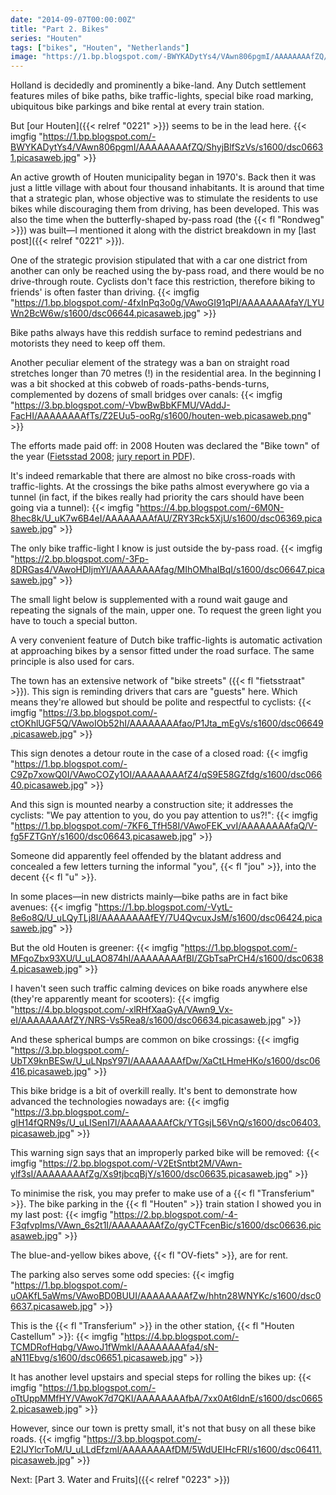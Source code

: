 ```yaml
---
date: "2014-09-07T00:00:00Z"
title: "Part 2. Bikes"
series: "Houten"
tags: ["bikes", "Houten", "Netherlands"]
image: "https://1.bp.blogspot.com/-BWYKADytYs4/VAwn806pgmI/AAAAAAAAfZQ/ShyjBlfSzVs/s1600/dsc06631.picasaweb.jpg"
---
```


Holland is decidedly and prominently a bike-land. Any Dutch settlement features miles of bike paths, bike traffic-lights, special bike road marking, ubiquitous bike parkings and bike rental at every train station.

But [our Houten]({{< relref "0221" >}}) seems to be in the lead here.
{{< imgfig "https://1.bp.blogspot.com/-BWYKADytYs4/VAwn806pgmI/AAAAAAAAfZQ/ShyjBlfSzVs/s1600/dsc06631.picasaweb.jpg" >}}

<!--more-->

An active growth of Houten municipality began in 1970's. Back then it was just a little village with about four thousand inhabitants. It is around that time that a strategic plan, whose objective was to stimulate the residents to use bikes while discouraging them from driving, has been developed. This was also the time when the butterfly-shaped by-pass road (the {{< fl "Rondweg" >}}) was built—I mentioned it along with the district breakdown in my [last post]({{< relref "0221" >}}).

One of the strategic provision stipulated that with a car one district from another can only be reached using the by-pass road, and there would be no drive-through route. Cyclists don't face this restriction, therefore biking to friends' is often faster than driving.
{{< imgfig "https://1.bp.blogspot.com/-4fxInPq3o0g/VAwoGI91qPI/AAAAAAAAfaY/LYUWn2BcW6w/s1600/dsc06644.picasaweb.jpg" >}}

Bike paths always have this reddish surface to remind pedestrians and motorists they need to keep off them.

Another peculiar element of the strategy was a ban on straight road stretches longer than 70 metres (!) in the residential area. In the beginning I was a bit shocked at this cobweb of roads-paths-bends-turns, complemented by dozens of small bridges over canals:
{{< imgfig "https://3.bp.blogspot.com/-VbwBwBbKFMU/VAddJ-FacHI/AAAAAAAAfTs/Z2EUu5-ooRg/s1600/houten-web.picasaweb.png" >}}

The efforts made paid off: in 2008 Houten was declared the "Bike town" of the year ([Fietsstad 2008](http://www.fietsstad2008.nl/); [jury report in PDF](http://www.fietsstad2008.nl/juryrapport_fietsstad_2008.pdf)).

It's indeed remarkable that there are almost no bike cross-roads with traffic-lights. At the crossings the bike paths almost everywhere go via a tunnel (in fact, if the bikes really had priority the cars should have been going via a tunnel):
{{< imgfig "https://4.bp.blogspot.com/-6M0N-8hec8k/U_uK7w6B4eI/AAAAAAAAfAU/ZRY3Rck5XjU/s1600/dsc06369.picasaweb.jpg" >}}

The only bike traffic-light I know is just outside the by-pass road.
{{< imgfig "https://2.bp.blogspot.com/-3Fp-8DRGas4/VAwoHDIjmYI/AAAAAAAAfag/MIhOMhaIBqI/s1600/dsc06647.picasaweb.jpg" >}}

The small light below is supplemented with a round wait gauge and repeating the signals of the main, upper one. To request the green light you have to touch a special button.

A very convenient feature of Dutch bike traffic-lights is automatic activation at approaching bikes by a sensor fitted under the road surface. The same principle is also used for cars.

The town has an extensive network of "bike streets" ({{< fl "fietsstraat" >}}). This sign is reminding drivers that cars are "guests" here. Which means they're allowed but should be polite and respectful to cyclists:
{{< imgfig "https://3.bp.blogspot.com/-ctOKhlUGF5Q/VAwoIOb52hI/AAAAAAAAfao/P1Jta_mEgVs/s1600/dsc06649.picasaweb.jpg" >}}

This sign denotes a detour route in the case of a closed road:
{{< imgfig "https://1.bp.blogspot.com/-C9Zp7xowQ0I/VAwoCOZy1OI/AAAAAAAAfZ4/qS9E58GZfdg/s1600/dsc06640.picasaweb.jpg" >}}

And this sign is mounted nearby a construction site; it addresses the cyclists: "We pay attention to you, do you pay attention to us?!":
{{< imgfig "https://1.bp.blogspot.com/-7KF6_TfH58I/VAwoFEK_vvI/AAAAAAAAfaQ/V-fg5FZTGnY/s1600/dsc06643.picasaweb.jpg" >}}

Someone did apparently feel offended by the blatant address and concealed a few letters turning the informal "you", {{< fl "jou" >}}, into the decent {{< fl "u" >}}.

In some places—in new districts mainly—bike paths are in fact bike avenues:
{{< imgfig "https://1.bp.blogspot.com/-VytL-8e6o8Q/U_uLQyTLj8I/AAAAAAAAfEY/7U4QvcuxJsM/s1600/dsc06424.picasaweb.jpg" >}}

But the old Houten is greener:
{{< imgfig "https://1.bp.blogspot.com/-MFqoZbx93XU/U_uLAO874hI/AAAAAAAAfBI/ZGbTsaPrCH4/s1600/dsc06384.picasaweb.jpg" >}}

I haven't seen such traffic calming devices on bike roads anywhere else (they're apparently meant for scooters):
{{< imgfig "https://4.bp.blogspot.com/-xlRHfXaaGyA/VAwn9_Vx-eI/AAAAAAAAfZY/NRS-Vs5Rea8/s1600/dsc06634.picasaweb.jpg" >}}

And these spherical bumps are common on bike crossings:
{{< imgfig "https://3.bp.blogspot.com/-UbTX9knBESw/U_uLNpsY97I/AAAAAAAAfDw/XaCtLHmeHKo/s1600/dsc06416.picasaweb.jpg" >}}

This bike bridge is a bit of overkill really. It's bent to demonstrate how advanced the technologies nowadays are:
{{< imgfig "https://3.bp.blogspot.com/-glH14fQRN9s/U_uLISenI7I/AAAAAAAAfCk/YTGsjL56VnQ/s1600/dsc06403.picasaweb.jpg" >}}

This warning sign says that an improperly parked bike will be removed:
{{< imgfig "https://2.bp.blogspot.com/-V2EtSntbt2M/VAwn-ylf3sI/AAAAAAAAfZg/Xs9tjbcqBjY/s1600/dsc06635.picasaweb.jpg" >}}

To minimise the risk, you may prefer to make use of a {{< fl "Transferium" >}}. The bike parking in the {{< fl "Houten" >}} train station I showed you in my last post:
{{< imgfig "https://2.bp.blogspot.com/-4-F3qfvpIms/VAwn_6s2t1I/AAAAAAAAfZo/gyCTFcenBic/s1600/dsc06636.picasaweb.jpg" >}}

The blue-and-yellow bikes above, {{< fl "OV-fiets" >}}, are for rent.

The parking also serves some odd species:
{{< imgfig "https://1.bp.blogspot.com/-uOAKfL5aWms/VAwoBD0BUUI/AAAAAAAAfZw/hhtn28WNYKc/s1600/dsc06637.picasaweb.jpg" >}}

This is the {{< fl "Transferium" >}} in the other station, {{< fl "Houten Castellum" >}}:
{{< imgfig "https://4.bp.blogspot.com/-TCMDRofHqbg/VAwoJ1fWmkI/AAAAAAAAfa4/sN-aN11Ebvg/s1600/dsc06651.picasaweb.jpg" >}}

It has another level upstairs and special steps for rolling the bikes up:
{{< imgfig "https://1.bp.blogspot.com/-oTtUppMMfHY/VAwoK7d7QKI/AAAAAAAAfbA/7xx0At6ldnE/s1600/dsc06652.picasaweb.jpg" >}}

However, since our town is pretty small, it's not that busy on all these bike roads.
{{< imgfig "https://3.bp.blogspot.com/-E2IJYlcrToM/U_uLLdEfzmI/AAAAAAAAfDM/5WdUEIHcFRI/s1600/dsc06411.picasaweb.jpg" >}}

Next: [Part 3. Water and Fruits]({{< relref "0223" >}})
